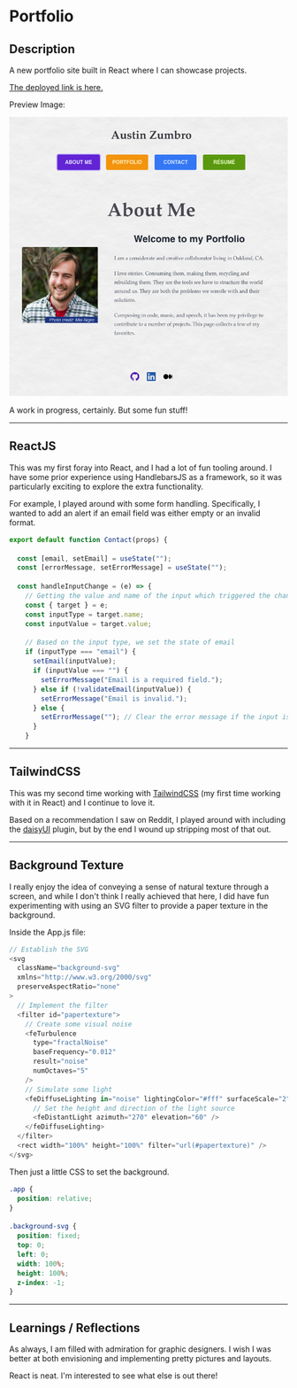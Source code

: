 # Portfolio

## Description

A new portfolio site built in React where I can showcase projects.

[The deployed link is here.](https://austinzumbro.github.io/portfolio)

Preview Image:

![Preview Image](/readme_images/preview-image.png)

A work in progress, certainly. But some fun stuff!

---

## ReactJS

This was my first foray into React, and I had a lot of fun tooling around. I have some prior experience using HandlebarsJS as a framework, so it was particularly exciting to explore the extra functionality.

For example, I played around with some form handling. Specifically, I wanted to add an alert if an email field was either empty or an invalid format.

```javascript
export default function Contact(props) {

  const [email, setEmail] = useState("");
  const [errorMessage, setErrorMessage] = useState("");

  const handleInputChange = (e) => {
    // Getting the value and name of the input which triggered the change
    const { target } = e;
    const inputType = target.name;
    const inputValue = target.value;

    // Based on the input type, we set the state of email
    if (inputType === "email") {
      setEmail(inputValue);
      if (inputValue === "") {
        setErrorMessage("Email is a required field.");
      } else if (!validateEmail(inputValue)) {
        setErrorMessage("Email is invalid.");
      } else {
        setErrorMessage(""); // Clear the error message if the input is valid
      }
    }
```

---

## TailwindCSS

This was my second time working with [TailwindCSS](https://tailwindcss.com/) (my first time working with it in React) and I continue to love it.

Based on a recommendation I saw on Reddit, I played around with including the [daisyUI](https://daisyui.com/) plugin, but by the end I wound up stripping most of that out.

---

## Background Texture

I really enjoy the idea of conveying a sense of natural texture through a screen, and while I don't think I really achieved that here, I did have fun experimenting with using an SVG filter to provide a paper texture in the background.

Inside the App.js file:

```javascript
// Establish the SVG
<svg
  className="background-svg"
  xmlns="http://www.w3.org/2000/svg"
  preserveAspectRatio="none"
>
  // Implement the filter
  <filter id="papertexture">
    // Create some visual noise
    <feTurbulence
      type="fractalNoise"
      baseFrequency="0.012"
      result="noise"
      numOctaves="5"
    />
    // Simulate some light
    <feDiffuseLighting in="noise" lightingColor="#fff" surfaceScale="2">
      // Set the height and direction of the light source
      <feDistantLight azimuth="270" elevation="60" />
    </feDiffuseLighting>
  </filter>
  <rect width="100%" height="100%" filter="url(#papertexture)" />
</svg>
```

Then just a little CSS to set the background.

```css
.app {
  position: relative;
}

.background-svg {
  position: fixed;
  top: 0;
  left: 0;
  width: 100%;
  height: 100%;
  z-index: -1;
}
```

---

## Learnings / Reflections

As always, I am filled with admiration for graphic designers. I wish I was better at both envisioning and implementing pretty pictures and layouts.

React is neat. I'm interested to see what else is out there!
